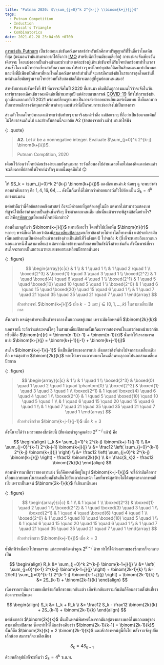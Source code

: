 ```yaml
---
title: "Putnam 2020: $\\sum_{j=0}^k 2^{k-j} \\binom{k+j}{j}$"
tags:
  - Putnam Competition
  - Induction
  - Pascal's Triangle
  - Combinatorics
date: 2021-02-28 23:04:08 +0700
---
```


[การแข่งขัน Putnam][putnam competition] เป็นข้อสอบแข่งขันคณิตศาสตร์สำหรับนักศึกษาปริญญาตรีที่ขึ้นชื่อว่าโหดหินที่สุด (แน่นอนว่ามันสามารถยากได้ยิ่งกว่า [IMO][] สำหรับนักเรียนมัธยมเสียอีก) การแข่งจะจัดเพียงวันเดียวจบ โดยแบ่งออกเป็นช่วงเช้าและช่วงบ่าย แต่ละช่วงผู้เข้าแข่งขันจะได้รับโจทย์หกข้อมาทำในเวลาสามชั่วโมง แม้โจทย์จะเรียงลำดับความยากมาให้คร่าวๆ แต่โจทย์ทุกข้อก็คิดเป็นสิบคะแนนเท่ากันหมด และทั้งที่มีเพียงนักศึกษาที่หลงใหลในคณิตศาสตร์เท่านั้นที่จะมาสมัครแข่งขันในรายการสุดโหดเช่นนี้ แต่ค่าเฉลี่ยมัธยฐานจากโจทย์รวมทั้งสิบสองข้อก็มักจะตกอยู่ที่ศูนย์คะแนนเสมอ!

สำหรับการแข่งขันครั้งที่ 81 ที่ควรจะจัดในปี 2020 ที่ผ่านมา เดิมทีมันถูกวางแผนไว้ว่าจะจัดในวันเสาร์แรกของเดือนธันวาคมดังเช่นที่ผ่านมาทุกปี แต่ด้วยสถานการณ์ [COVID-19][] ก็ทำให้การแข่งขันถูกเลื่อนออกมายังปี 2021 พร้อมเปลี่ยนรูปแบบเป็นการส่งคำตอบผ่านอินเตอร์เน็ตแทน ซึ่งก็แลกมากกับการยกเลิกรางวัลทุนการศึกษาต่างๆ และนับว่านี่เป็นรอบการแข่งอย่างไม่เป็นทางการ

ส่วนตัวโหลดโจทย์มาลองแล้วพบว่าข้อท้ายๆ ยากจริงสมคำร่ำลือ แต่ข้อแรกๆ ที่ถือว่าเป็นข้อแจกแต้มก็ไม่ได้ยากจนเกินไป และสำหรับตอนนี้จะยกข้อ A2 (ข้อสองจากช่วงเช้า) มาเล่าให้ฟัง

{: .quote}
> **A2.** Let $k$ be a nonnegative integer. Evaluate $\sum_{j=0}^k 2^{k-j} \binom{k+j}{j}$.
>
> Putnam Comptition, 2020

เตือนไว้ก่อนว่าโจทย์ค่อนข้างง่ายแถมยังสนุกมาก ระวังเลื่อนลงไปอ่านเฉลยโดยไม่ลองคิดเองก่อนแล้วจะเสียดายที่ปล่อยให้โจทย์น่ารักๆ แบบนี้หลุดมือไป 😜

---

ให้ $S_k = \sum_{j=0}^k 2^{k-j} \binom{k+j}{j}$ ลองถึกแทนค่า $k$ น้อยๆ ดู จะพบว่าคำตอบลำดับแรกๆ คือ $1, 4, 16, 64, \dots$ ดังนั้นก็เดาได้ไม่ยากว่าคำตอบกรณีทั่วไปต้องเป็น $S_k = 4^k$ อย่างแน่นอน

แต่อย่าลืมว่านี่คือข้อสอบคณิตศาสตร์ ถึงจะมีคำตอบที่ถูกต้องอยู่ในมือ แต่หากไม่สามารถแสดงบทพิสูจน์ให้เชื่อว่าคำตอบเป็นเช่นนั้นจริงๆ ก็จะชวดคะแนนเต็ม เช่นนั้นแล้วเราจะพิสูจน์ข้อนี้อย่างไร? อะไรคือ[สหัชญาณ][intuition]เบื้องหลังโจทย์ดังกล่าว?

ก่อนอื่นมาดูกันว่า $\binom{k+j}{j}$ หมายถึงอะไร โดยทั่วไปเมื่อเห็น $\binom{n}{r}$ หลายๆ พจน์ก็เดาได้เลยว่าต้องมี[สามเหลี่ยมปัสกาล][pascal triangle]มาเกี่ยวข้องด้วยไม่ทางใดก็ทางหนึ่ง แต่ปรกติเรามักเห็นเลขข้างบนเป็นค่าคงตัวแล้วเลขข้างล่างเป็นดัชนีที่วิ่งตั้งแต่ $0$ ไปจนถึง $k$ (ซึ่งก็จะหมายถึงแถวแนวนอนแถวหนึ่งในสามเหลี่ยม) แต่คราวนี้เลขข้างบนกลับกลายเป็นดัชนีวิ่งด้วยเช่นกัน ดังนั้นพจน์ที่เราสนใจจะกลายเป็นแถวแนวทะแยงของสามเหลี่ยมปัสกาลนั่นเอง

{: .figure}
> $$
> \begin{array}{c|c}
>             & 1 \\
>             & 1 \quad 1 \\
>             & 1 \quad 2 \quad 1 \\
> \boxed{2^3} & \boxed{1} \quad 3 \quad 3 \quad 1 \\
> \boxed{2^2} & 1 \quad \boxed{4} \quad 6 \quad 4 \quad 1 \\
> \boxed{2^1} & 1 \quad 5 \quad \boxed{10} \quad 10 \quad 5 \quad 1 \\
> \boxed{2^0} & 1 \quad 6 \quad 15 \quad \boxed{20} \quad 15 \quad 6 \quad 1 \\
>             & 1 \quad 7 \quad 21 \quad 35 \quad 35 \quad 21 \quad 7 \quad 1
> \end{array}
> $$
>
> ตัวอย่างพจน์ $\binom{k+j}{j}$ เมื่อ $k=3$ และ $j\in\lbrace0,1,\dots,k\rbrace$ ในสามเหลี่ยมปัสกาล

สังเกตว่า พจน์สุดท้ายจะเป็นตัวตรงกลางในแถวเลขคู่เสมอ เพราะมันคือพจน์ที่ $\binom{2k}{k}$

นอกจากนี้ ระลึกว่าแต่ละพจน์ใดๆ ในสามเหลี่ยมปัสกาลนั้นเกิดมาจากสองพจน์ในแถวก่อนหน้าบวกกัน หรือก็คือ $\binom{n}{r} = \binom{n-1}{r-1} + \binom{n-1}{r}$ นั่นทำให้เราสามารถแบ่ง $\binom{k+j}{j} = \binom{k+j-1}{j-1} + \binom{k+j-1}{j}$

สนใจ $\binom{k+j-1}{j-1}$ ซึ่งเป็นซีกซ้ายของการแบ่ง สังเกตว่าสิ่งที่ต่างไปจากสามเหลี่ยมเดิม คือ พจน์สุดท้าย $\binom{2k}{k}$ หายไปเพราะแถวทะแยงโดนเลื่อนทะลุออกไปนอกสามเหลี่ยมปัสกาล

{: .figure}
> $$
> \begin{array}{c|c}
>             & 1 \\
>             & 1 \quad 1 \\
> \boxed{2^3} & \boxed{0} \quad 1 \quad 2 \quad 1 \quad \phantom{0} \\
> \boxed{2^2} & \boxed{1} \quad 3 \quad 3 \quad 1 \\
> \boxed{2^1} & 1 \quad \boxed{4} \quad 6 \quad 4 \quad 1 \\
> \boxed{2^0} & 1 \quad 5 \quad \boxed{10} \quad 10 \quad 5 \quad 1 \\
>             & 1 \quad 6 \quad 15 \quad 20 \quad 15 \quad 6 \quad 1 \\
>             & 1 \quad 7 \quad 21 \quad 35 \quad 35 \quad 21 \quad 7 \quad 1
> \end{array}
> $$
>
> ตัวอย่างซีกซ้าย $\binom{k+j-1}{j-1}$ เมื่อ $k=3$

ดังนั้นจะได้ว่า ผลรวมของซีกซ้ายนี้ (ที่แต่ละตัวถูกคูณด้วย $2^{k-j}$ แล้ว) คือ

$$
\begin{align}
L_k &= \sum_{j=1}^k 2^{k-j} \binom{k+j-1}{j-1} \\
    &= \sum_{j=0}^{k-1} 2^{k-j-1} \binom{k+j}{j} \\
    &= \frac12 \left( \sum_{j=0}^{k-1} 2^{k-j} \binom{k+j}{j} \right) \\
    &= \frac12 \left( \sum_{j=0}^k 2^{k-j} \binom{k+j}{j} \right) - \frac12 \binom{2k}{k} \\
    &= \frac{S_k}2 - \frac12 \binom{2k}{k}
\end{align}
$$

ต่อมาพิจารณาซีกขวาของการแบ่ง ซึ่งก็คือพจน์ที่อยู่ในรูป $\binom{k+j-1}{j}$ จะได้ว่ามันคือการเลื่อนแถวทะแยงในสามเหลี่ยมตั้งต้นขึ้นไปยังแถวก่อนหน้า โดยที่พจน์สุดท้ายไม่ได้หยุดตรงกลางพอดีเป๊ะ เพราะเป็นพจน์ $\binom{2k-1}{k}$ ที่เกินมานั่นเอง

{: .figure}
> $$
> \begin{array}{c|c}
>             & 1 \\
>             & 1 \quad 1 \\
> \boxed{2^3} & \boxed{1} \quad 2 \quad 1 \\
> \boxed{2^2} & 1 \quad \boxed{3} \quad 3 \quad 1 \\
> \boxed{2^1} & 1 \quad 4 \quad \boxed{6} \quad 4 \quad 1 \\
> \boxed{2^0} & 1 \quad 5 \quad 10 \quad \boxed{10} \quad 5 \quad 1 \\
>             & 1 \quad 6 \quad 15 \quad 20 \quad 15 \quad 6 \quad 1 \\
>             & 1 \quad 7 \quad 21 \quad 35 \quad 35 \quad 21 \quad 7 \quad 1
> \end{array}
> $$
>
> ตัวอย่างซีกขวา $\binom{k+j-1}{j}$ เมื่อ $k=3$

ย้ำอีกทีว่าเมื่อนำไปหาผลรวม แต่ละพจน์ต้องตัวคูณ $2^{k-j}$ ด้วย ทำให้ได้ว่าผลรวมของซีกขวาก็จะกลายเป็น

$$
\begin{align}
R_k &= \sum_{j=0}^k 2^{k-j} \binom{k-1+j}{j} \\
    &= \left( \sum_{j=0}^{k-1} 2^{k-j} \binom{k-1+j}{j} \right) + \binom{2k-1}{k} \\
    &= 2\left( \sum_{j=0}^{k-1} 2^{k-1-j} \binom{k-1+j}{j} \right) + \binom{2k-1}{k} \\
    &= 2S_{k-1} + \binom{2k-1}{k}
\end{align}
$$

เนื่องจากเรามีผลรวมของซีกซ้ายกับซีกขวาแยกกันแล้ว เมื่อจับกลับมารวมกันมันก็คือผลรวมตั้งต้นที่เราต้องการหานั่นเอง

$$
\begin{align}
S_k &= L_k + R_k \\
    &= \frac12 S_k - \frac12 \binom{2k}{k} + 2S_{k-1} + \binom{2k-1}{k}
\end{align}
$$

แต่สังเกตว่า $\binom{2k}{k}$ นั้นเป็นพจน์พิเศษเนื่องจากมันอยู่ตรงกลางพอดีในแถวเลขคู่ของสามเหลี่ยมปัสกาล ซึ่งจะทำให้ได้ผลข้างเคียงว่า $\binom{2k-1}{k-1} = \binom{2k-1}{k}$ นั่นก็คือ $\binom{2k}{k} = 2 \binom{2k-1}{k}$ และหักล้างพจน์คู่นี้ทิ้งไป หลังจากจัดรูปอีกเล็กน้อย สมการก็จะเหลือเพียง

$$
S_k = 4S_{k-1}
$$

ด้วยหลักอุปนัยก็จะเห็นว่า $S_k = 4^k$ ซ.ต.พ.



[putnam competition]: //en.wikipedia.org/wiki/William_Lowell_Putnam_Mathematical_Competition
[IMO]: //en.wikipedia.org/wiki/International_Mathematical_Olympiad
[COVID-19]: //en.wikipedia.org/wiki/COVID-19_pandemic
[intuition]: //en.wikipedia.org/wiki/Logical_intuition
[pascal triangle]: //en.wikipedia.org/wiki/Pascal%27s_triangle
